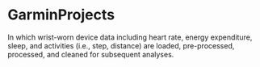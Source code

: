 # GarminProjects
In which wrist-worn device data including heart rate, energy expenditure, sleep, and activities (i.e., step, distance) are loaded, pre-processed, processed, and cleaned for subsequent analyses.
